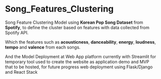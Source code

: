 # Song_Features_Clustering
Song Feature Clustering Model using **Korean Pop Song Dataset** from **Spotify**, to define the cluster based on features with data collected from Spotify API.

Which the features such as **acousticness**, **danceability**, **energy**, **loudness**, **tempo** and **valence** from each songs.

And the Model Deployment at Web App platform currently with Streamlit for temporary tool used to create the website as application demo and MVP that to be hosted, for future progress web deployment using Flask/Django and React Stack  

